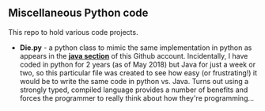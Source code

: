 ## Miscellaneous Python code

This repo to hold various code projects.

* **Die.py** - a python class to mimic the same implementation in python as appears in the [**java section**][1] of this Github account. Incidentally, I have coded in python for 2 years (as of May 2018) but Java for just a week or two, so this particular file was created to see how easy (or frustrating!) it would be to write the same code in python vs. Java. Turns out using a strongly typed, compiled language provides a number of benefits and forces the programmer to really think about how they're programming...

[1]: https://github.com/erikkurcz/miscjava/blob/master/Die.java
